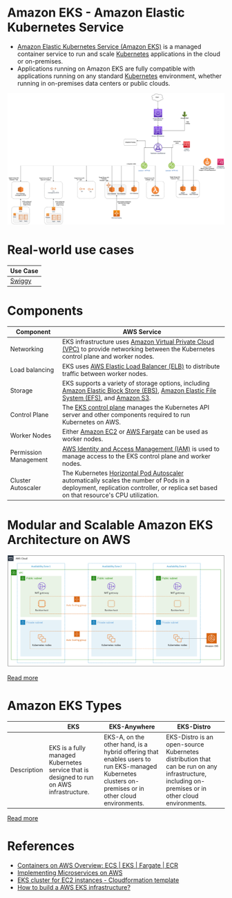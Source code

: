 # Amazon EKS - Amazon Elastic Kubernetes Service
- [Amazon Elastic Kubernetes Service (Amazon EKS)](https://aws.amazon.com/eks/) is a managed container service to run and scale [Kubernetes](../../1_HLDDesignComponents/6_ContainerOrchestrationServices/Kubernates.md) applications in the cloud or on-premises.
- Applications running on Amazon EKS are fully compatible with applications running on any standard [Kubernetes](../../1_HLDDesignComponents/6_ContainerOrchestrationServices/Kubernates.md) environment, whether running in on-premises data centers or public clouds. 

![img.png](../1_NetworkingAndContentDelivery/2_ApplicationNetworking/ElasticLoadBalancer/assets/AWS_Elastic_Load_Balancer.png)

# Real-world use cases

| Use Case                                                                                         |
|--------------------------------------------------------------------------------------------------|
| [Swiggy](https://bytes.swiggy.com/how-swiggy-migrated-its-k8s-workload-to-graviton-d2643bbc7871) |

# Components

| Component             | AWS Service                                                                                                                                                                                                                                                                                                         |
|-----------------------|---------------------------------------------------------------------------------------------------------------------------------------------------------------------------------------------------------------------------------------------------------------------------------------------------------------------|
| Networking            | EKS infrastructure uses [Amazon Virtual Private Cloud (VPC)](../1_NetworkingAndContentDelivery/3_NetworkFoundationsVPC/Readme.md) to provide networking between the Kubernetes control plane and worker nodes.                                                                                                      |
| Load balancing        | EKS uses [AWS Elastic Load Balancer (ELB)](../1_NetworkingAndContentDelivery/2_ApplicationNetworking/ElasticLoadBalancer/Readme.md) to distribute traffic between worker nodes.                                                                                                                                     |
| Storage               | EKS supports a variety of storage options, including [Amazon Elastic Block Store (EBS)](../7_StorageServices/1_BlockStorageTypes/AmazonEBS/Readme.md), [Amazon Elastic File System (EFS)](../7_StorageServices/2_FileStorageTypes/AmazonEFS.md), and [Amazon S3](../7_StorageServices/3_ObjectStorageS3/Readme.md). |
| Control Plane         | The [EKS control plane](https://docs.aws.amazon.com/eks/latest/userguide/clusters.html) manages the Kubernetes API server and other components required to run Kubernetes on AWS.                                                                                                                                   |
| Worker Nodes          | Either [Amazon EC2](../3_ComputeServices/AmazonEC2/Readme.md) or [AWS Fargate](../3_ComputeServices/AWSFargate.md) can be used as worker nodes.                                                                                                                                                                     |
| Permission Management | [AWS Identity and Access Management (IAM)](../2a_IdentityServices/AWSIAM/Readme.md) is used to manage access to the EKS control plane and worker nodes.                                                                                                                                                             |
| Cluster Autoscaler    | The Kubernetes [Horizontal Pod Autoscaler](https://docs.aws.amazon.com/eks/latest/userguide/horizontal-pod-autoscaler.html) automatically scales the number of Pods in a deployment, replication controller, or replica set based on that resource's CPU utilization.                                               |

# Modular and Scalable Amazon EKS Architecture on AWS

![img.png](assets/eks_architecture.png)

[Read more](https://aws.amazon.com/quickstart/architecture/amazon-eks/)

# Amazon EKS Types

|             | EKS                                                                                      | EKS-Anywhere                                                                                                                                         | EKS-Distro                                                                                                                                        |
|-------------|------------------------------------------------------------------------------------------|------------------------------------------------------------------------------------------------------------------------------------------------------|---------------------------------------------------------------------------------------------------------------------------------------------------|
| Description | EKS is a fully managed Kubernetes service that is designed to run on AWS infrastructure. | EKS-A, on the other hand, is a hybrid offering that enables users to run EKS-managed Kubernetes clusters on-premises or in other cloud environments. | EKS-Distro is an open-source Kubernetes distribution that can be run on any infrastructure, including on-premises or in other cloud environments. |

[Read more](https://www.upnxtblog.com/index.php/2023/04/24/understanding-the-differences-between-amazon-eks-eks-anywhere-and-eks-distro-which-solution-is-right-for-your-business/)

# References
- [Containers on AWS Overview: ECS | EKS | Fargate | ECR](https://www.youtube.com/watch?v=AYAh6YDXuho)
- [Implementing Microservices on AWS](https://docs.aws.amazon.com/whitepapers/latest/microservices-on-aws/microservices.html)
- [EKS cluster for EC2 instances - Cloudformation template](../9_InfrastructureAsCode/AWSCloudFormation/sample_templates/EKS_ECS.yml)
- [How to build a AWS EKS infrastructure?](https://medium.com/@brunorodrigueslopes/how-to-build-a-aws-eks-infrastructure-f4abc080710f)